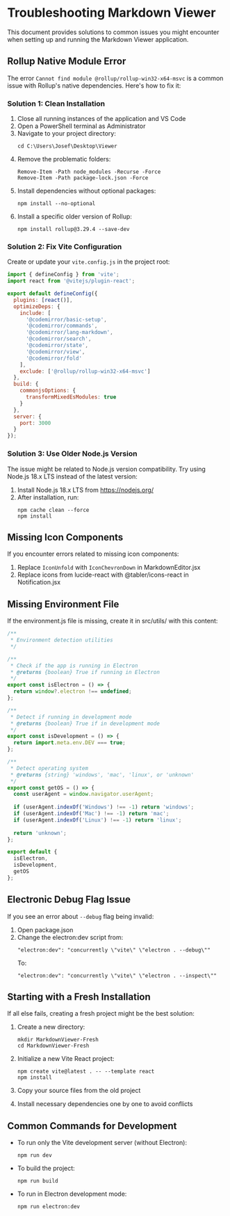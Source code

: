 # Troubleshooting Markdown Viewer

This document provides solutions to common issues you might encounter when setting up and running the Markdown Viewer application.

## Rollup Native Module Error

The error `Cannot find module @rollup/rollup-win32-x64-msvc` is a common issue with Rollup's native dependencies. Here's how to fix it:

### Solution 1: Clean Installation

1. Close all running instances of the application and VS Code
2. Open a PowerShell terminal as Administrator
3. Navigate to your project directory:
   ```
   cd C:\Users\Josef\Desktop\Viewer
   ```
4. Remove the problematic folders:
   ```
   Remove-Item -Path node_modules -Recurse -Force
   Remove-Item -Path package-lock.json -Force
   ```
5. Install dependencies without optional packages:
   ```
   npm install --no-optional
   ```
6. Install a specific older version of Rollup:
   ```
   npm install rollup@3.29.4 --save-dev
   ```

### Solution 2: Fix Vite Configuration

Create or update your `vite.config.js` in the project root:

```javascript
import { defineConfig } from 'vite';
import react from '@vitejs/plugin-react';

export default defineConfig({
  plugins: [react()],
  optimizeDeps: {
    include: [
      '@codemirror/basic-setup',
      '@codemirror/commands',
      '@codemirror/lang-markdown',
      '@codemirror/search',
      '@codemirror/state',
      '@codemirror/view',
      '@codemirror/fold'
    ],
    exclude: ['@rollup/rollup-win32-x64-msvc']
  },
  build: {
    commonjsOptions: {
      transformMixedEsModules: true
    }
  },
  server: {
    port: 3000
  }
});
```

### Solution 3: Use Older Node.js Version

The issue might be related to Node.js version compatibility. Try using Node.js 18.x LTS instead of the latest version:

1. Install Node.js 18.x LTS from https://nodejs.org/
2. After installation, run:
   ```
   npm cache clean --force
   npm install
   ```

## Missing Icon Components

If you encounter errors related to missing icon components:

1. Replace `IconUnfold` with `IconChevronDown` in MarkdownEditor.jsx
2. Replace icons from lucide-react with @tabler/icons-react in Notification.jsx

## Missing Environment File

If the environment.js file is missing, create it in src/utils/ with this content:

```javascript
/**
 * Environment detection utilities
 */

/**
 * Check if the app is running in Electron
 * @returns {boolean} True if running in Electron
 */
export const isElectron = () => {
  return window?.electron !== undefined;
};

/**
 * Detect if running in development mode
 * @returns {boolean} True if in development mode
 */
export const isDevelopment = () => {
  return import.meta.env.DEV === true;
};

/**
 * Detect operating system
 * @returns {string} 'windows', 'mac', 'linux', or 'unknown'
 */
export const getOS = () => {
  const userAgent = window.navigator.userAgent;
  
  if (userAgent.indexOf('Windows') !== -1) return 'windows';
  if (userAgent.indexOf('Mac') !== -1) return 'mac';
  if (userAgent.indexOf('Linux') !== -1) return 'linux';
  
  return 'unknown';
};

export default {
  isElectron,
  isDevelopment,
  getOS
};
```

## Electronic Debug Flag Issue

If you see an error about `--debug` flag being invalid:

1. Open package.json
2. Change the electron:dev script from:
   ```
   "electron:dev": "concurrently \"vite\" \"electron . --debug\""
   ```
   To:
   ```
   "electron:dev": "concurrently \"vite\" \"electron . --inspect\""
   ```

## Starting with a Fresh Installation

If all else fails, creating a fresh project might be the best solution:

1. Create a new directory:
   ```
   mkdir MarkdownViewer-Fresh
   cd MarkdownViewer-Fresh
   ```

2. Initialize a new Vite React project:
   ```
   npm create vite@latest . -- --template react
   npm install
   ```

3. Copy your source files from the old project
4. Install necessary dependencies one by one to avoid conflicts

## Common Commands for Development

- To run only the Vite development server (without Electron):
  ```
  npm run dev
  ```

- To build the project:
  ```
  npm run build
  ```

- To run in Electron development mode:
  ```
  npm run electron:dev
  ``` 